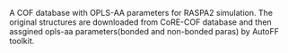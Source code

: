 A COF database with OPLS-AA parameters for RASPA2 simulation. The original structures are downloaded from CoRE-COF database and then assgined opls-aa parameters(bonded and non-bonded paras) by AutoFF toolkit. 
